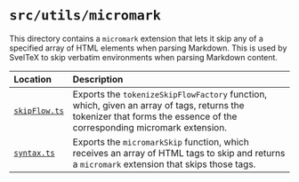 <!--
Directory description: Contains a `micromark` extension used by SvelTeX to make
it skip HTML tags (but not their content) when parsing Markdown.
-->

# `src/utils/micromark`

This directory contains a `micromark` extension that lets it skip any of a
specified array of HTML elements when parsing Markdown. This is used by SvelTeX
to skip verbatim environments when parsing Markdown content.

| Location | Description |
|:---|:---|
| [`skipFlow.ts`](skipFlow.ts) | Exports the `tokenizeSkipFlowFactory` function, which, given an array of tags, returns the tokenizer that forms the essence of the corresponding micromark extension. |
| [`syntax.ts`](syntax.ts) | Exports the `micromarkSkip` function, which receives an array of HTML tags to skip and returns a `micromark` extension that skips those tags. |
